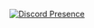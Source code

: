 [![Discord Presence](https://lanyard.cnrad.dev/api/321381711487172638?&bg=77137e)](https://discord.com/users/321381711487172638)

